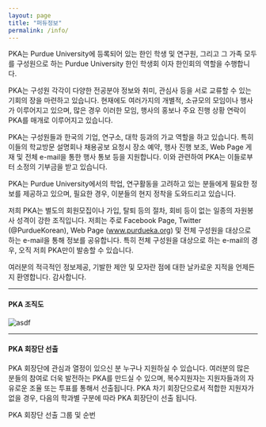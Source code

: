```yaml
---
layout: page
title: "퍼듀정보"
permalink: /info/
---
```


PKA는 Purdue University에 등록되어 있는 한인 학생 및 연구원, 그리고 그 가족 모두를 구성원으로 하는 Purdue University 한인 학생회 이자 한인회의 역할을 수행합니다.

PKA는 구성원 각각이 다양한 전공분야 정보와 취미, 관심사 등을 서로 교류할 수 있는 기회의 장을 마련하고 있습니다. 현재에도 여러가지의 개별적, 소규모의 모임이나 행사가 이루어지고 있으며, 많은 경우 이러한 모임, 행사의 홍보나 주요 진행 상황 연락이 PKA를 매개로 이루어지고 있습니다.

PKA는 구성원들과 한국의 기업, 연구소, 대학 등과의 가교 역할을 하고 있습니다. 특히 이들의 학교방문 설명회나 채용공보 요청시 장소 예약, 행사 진행 보조, Web Page 게재 및 전체 e-mail을 통한 행사 통보 등을 지원합니다. 이와 관련하여 PKA는 이들로부터 소정의 기부금을 받고 있습니다.

PKA는 Purdue University에서의 학업, 연구활동을 고려하고 있는 분들에게 필요한 정보를 제공하고 있으며, 필요한 경우, 이분들의 현지 정착을 도와드리고 있습니다.

저희 PKA는 별도의 회원모집이나 가입, 탈퇴 등의 절차, 회비 등이 없는 일종의 자원봉사 성격이 강한 조직입니다. 저희는 주로 Facebook Page, Twitter (@PurdueKorean), Web Page (www.purdueka.org) 및 전체 구성원을 대상으로 하는 e-mail을 통해 정보를 공유합니다. 특히 전체 구성원을 대상으로 하는 e-mail의 경우, 오직 저희 PKA만이 발송할 수 있습니다.

여러분의 적극적인 정보제공, 기발한 제안 및 모자란 점에 대한 날카로운 지적을 언제든지 환영합니다. 감사합니다.

***

#### PKA 조직도

![asdf](/images/org.bmp)


***

#### PKA 회장단 선출

PKA 회장단에 관심과 열정이 있으신 분 누구나 지원하실 수 있습니다. 여러분의 많은 분들의 참여로 더욱 발전하는 PKA를 만드실 수 있으며, 복수지원자는 지원자들과의 자유로운 조율 또는 투표를 통해서 선출됩니다. PKA 차기 회장단으로서 적합한 지원자가 없을 경우, 다음의 학과별 구분에 따라 PKA 회장단이 선출 됩니다.

PKA 회장단 선출 그룹 및 순번